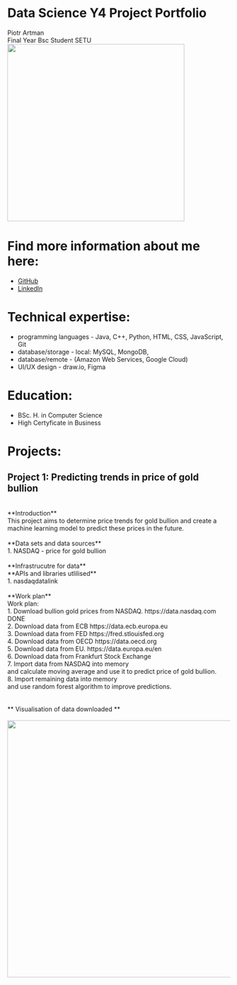 # Data Science Y4 Project Portfolio 

Piotr Artman <br>
Final Year Bsc Student SETU <br>
<img src='portrait.jfif' width='400'>

# Find more information about me here:
* [GitHub](https://github.com/peterartman)
* [LinkedIn](https://www.linkedin.com/in/piotr-artman-22105815/)

# Technical expertise:

* programming languages - Java, C++, Python, HTML, CSS, JavaScript, Git
* database/storage - local: MySQL, MongoDB,
* database/remote - (Amazon Web Services, Google Cloud)
* UI/UX design - draw.io, Figma

# Education:

* BSc. H. in Computer Science
* High Certyficate in Business

# Projects:

## Project 1: Predicting trends in price of gold bullion <br>
<br>
**Introduction**
<br>
This project aims to determine price trends for gold bullion and create a machine learning model to predict these prices in the future.<br>
<br>
**Data sets and data sources**<br>
1. NASDAQ - price for gold bullion<br>
<br>
**Infrastrucutre for data**
<br>
**APIs and libraries utlilised**<br>
1. nasdaqdatalink<br>
<br>
**Work plan**
<br>
Work plan:<br>
              1. Download bullion gold prices from NASDAQ.    https://data.nasdaq.com          DONE<br>
              2. Download data from ECB                       https://data.ecb.europa.eu<br>
              3. Download data from FED                       https://fred.stlouisfed.org<br>
              4. Download data from OECD                      https://data.oecd.org<br>
              5. Download data from EU.                       https://data.europa.eu/en<br>
              6. Download data from Frankfurt Stock Exchange<br>
              7. Import data from NASDAQ into memory<br>
                 and calculate moving average and use it to predict price of gold bullion.<br>
              8. Import remaining data into memory<br>
                 and use random forest algorithm to improve predictions.<br>
                 <br>
                 <br>
<!-- <br>
**Algorithms / ML models utilised**
<br>
**Other tools utilised**
<br>
**Visualisation of the project**
<br>
Verification of the project - this section contains how the accuracy of the model(s) was checked.
<br>
Outcome/result/challenges - what were the results or outcomes of the project, what challenges were faced during the project, and how were they overcome.
<br> -->
** Visualisation of data downloaded **
<br>
<br>
<img src='Project1/pictures/LBMA.png' width='580'>